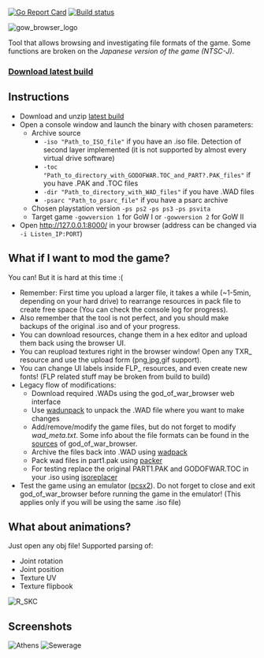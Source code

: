 [![Go Report Card](https://goreportcard.com/badge/github.com/mogaika/god_of_war_browser)](https://goreportcard.com/report/github.com/mogaika/god_of_war_browser)
[![Build status](https://ci.appveyor.com/api/projects/status/n4w8rkn30sl6oqbp/branch/master?svg=true)](https://ci.appveyor.com/project/mogaika/god-of-war-browser/branch/master)

![gow_browser_logo](https://user-images.githubusercontent.com/3680954/28489831-6ec1c660-6edd-11e7-9b08-7c79b20196d8.png)

Tool that allows browsing and investigating file formats of the game.
Some functions are broken on the *Japanese version of the game (NTSC-J)*.

### [Download latest build](https://ci.appveyor.com/project/mogaika/god-of-war-browser/branch/master/artifacts)

## Instructions
- Download and unzip [latest build](https://ci.appveyor.com/project/mogaika/god-of-war-browser/branch/master/artifacts)
- Open a console window and launch the binary with chosen parameters:
  - Archive source
    - ```-iso "Path_to_ISO_file"``` if you have an .iso file. Detection of second layer implemented (it is not supported by almost every virtual drive software)
    - ```-toc "Path_to_directory_with_GODOFWAR.TOC_and_PART?.PAK_files"``` if you have .PAK and .TOC files
    - ```-dir "Path_to_directory_with_WAD_files"``` if you have .WAD files
    - ```-psarc "Path_to_psarc_file"``` if you have a psarc archive
  - Chosen playstation version
    ```-ps ps2``` ```-ps ps3``` ```-ps psvita```
  - Target game
    ```-gowversion 1``` for GoW I or ```-gowversion 2``` for GoW II
- Open http://127.0.0.1:8000/ in your browser (address can be changed via ```-i Listen_IP:PORT```)

## What if I want to mod the game?
You can! But it is hard at this time :(
- Remember: First time you upload a larger file, it takes a while (~1-5min, depending on your hard drive) to rearrange resources in pack file to create free space (You can check the console log for progress).
- Also remember that the tool is not perfect, and you should make backups of the original .iso and of your progress.
- You can download resources, change them in a hex editor and upload them back using the browser UI.
- You can reupload textures right in the browser window! Open any TXR_ resource and use the upload form (png,jpg,gif support).
- You can change UI labels inside FLP_ resources, and even create new fonts! (FLP related stuff may be broken from build to build)
- Legacy flow of modifications:
  - Download required .WADs using the god_of_war_browser web interface
  - Use [wadunpack](https://github.com/mogaika/god_of_war_browser/tree/master/tools/wadunpack) to unpack the .WAD file where you want to make changes
  - Add/remove/modify the game files, but do not forget to modify *wad_meta.txt*. Some info about the file formats can be found in the [sources](https://github.com/mogaika/god_of_war_browser/tree/master/pack/wad) of god_of_war_browser.
  - Archive the files back into .WAD using [wadpack](https://github.com/mogaika/god_of_war_browser/tree/master/tools/wadpack)
  - Pack wad files in part1.pak using [packer](https://github.com/mogaika/god_of_war_browser/tree/master/tools/packer)
  - For testing replace the original PART1.PAK and GODOFWAR.TOC in your .iso using [isoreplacer](https://github.com/mogaika/god_of_war_browser/tree/master/tools/isoreplacer)
- Test the game using an emulator ([pcsx2](https://github.com/PCSX2/pcsx2)). Do not forget to close and exit god_of_war_browser before running the game in the emulator! (This applies only if you will be using the same .iso file)

## What about animations?
Just open any obj file! Supported parsing of:
- Joint rotation
- Joint position
- Texture UV
- Texture flipbook

![R_SKC](https://user-images.githubusercontent.com/3680954/71230603-bd897e00-2303-11ea-8f5e-ef84d81dfef0.gif)

## Screenshots
![Athens](https://user-images.githubusercontent.com/3680954/28489832-6ec6697c-6edd-11e7-8ead-ed37e3870b15.png)
![Sewerage](https://user-images.githubusercontent.com/3680954/28489833-6ecbfc5c-6edd-11e7-9d63-1ca0b060ddec.png)
